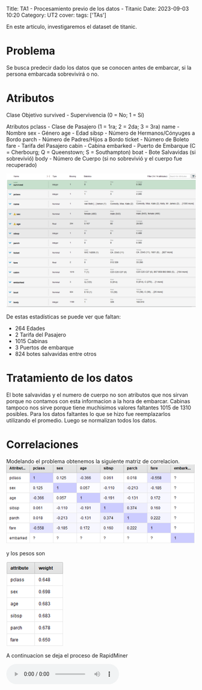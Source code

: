 Title: TA1 - Procesamiento previo de los datos - Titanic
Date: 2023-09-03 10:20
Category: UT2
cover:
tags: ['TAs'] 

En este articulo, investigaremos el dataset de titanic.

# Problema 

Se busca predecir dado los datos que se conocen antes de embarcar, si la persona embarcada sobrevivirá o no.

# Atributos
Clase Objetivo
survived - Supervivencia (0 = No; 1 = Sí)

Atributos
pclass - Clase de Pasajero (1 = 1ra; 2 = 2da; 3 = 3ra)
name - Nombre
sex - Género
age - Edad
sibsp - Número de Hermanos/Cónyuges a Bordo
parch - Número de Padres/Hijos a Bordo
ticket - Número de Boleto
fare - Tarifa del Pasajero
cabin - Cabina
embarked - Puerto de Embarque (C = Cherbourg; Q = Queenstown; S = Southampton)
boat - Bote Salvavidas (si sobrevivió)
body - Número de Cuerpo (si no sobrevivió y el cuerpo fue recuperado)

![atributos](https://github.com/gcabrera243/portafolioIA/blob/main/content/UT2/TAs/TA1/atributos.png?raw=true)

De estas estadísticas se puede ver que faltan:

- 264 Edades
- 2 Tarifa del Pasajero
- 1015 Cabinas
- 3 Puertos de embarque
- 824 botes salvavidas
entre otros

# Tratamiento de los datos
El bote salvavidas y el numero de cuerpo no son atributos que nos sirvan porque no contamos con esta informacion a la hora de embarcar.
Cabinas tampoco nos sirve porque tiene muchisimos valores faltantes 1015 de 1310 posibles.
Para los datos faltantes lo que se hizo fue reemplazarlos utilizando el promedio.
Luego se normalizan todos los datos.


# Correlaciones

Modelando el problema obtenemos la siguiente matriz de correlacion.
![CorrelationMatrix](https://github.com/gcabrera243/portafolioIA/blob/main/content/UT2/TAs/TA1/CorrelationMatrix.png?raw=true)

y los pesos son

![Weights](https://github.com/gcabrera243/portafolioIA/blob/main/content/UT2/TAs/TA1/Weights.png?raw=true)


A continuacion se deja el proceso de RapidMiner

![TA1](https://github.com/gcabrera243/portafolioIA/blob/main/content/UT2/TAs/TA1/TA1.rmp?raw=true)
